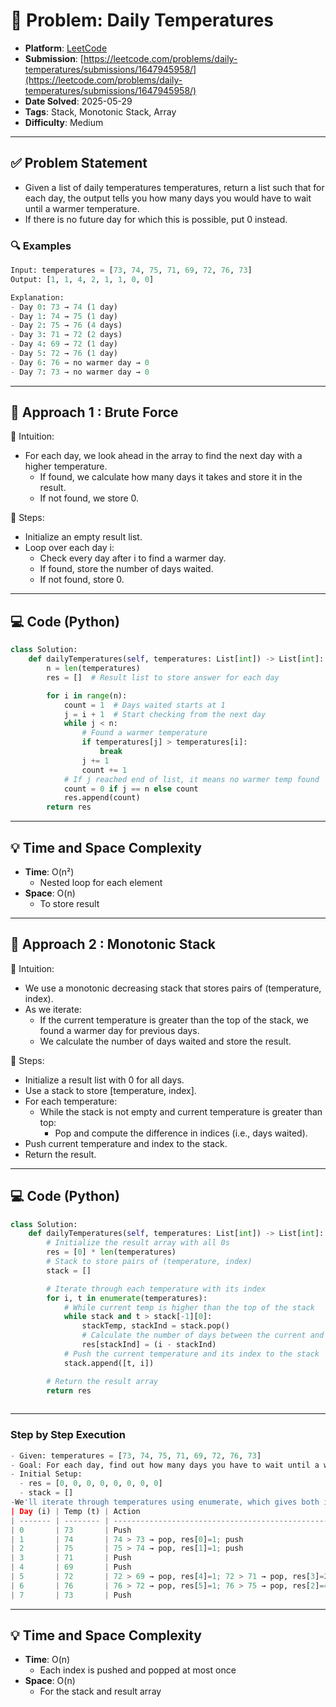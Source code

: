 # 🧲 Problem: Daily Temperatures

- **Platform**: [LeetCode](https://leetcode.com/problems/daily-temperatures/description/)
- **Submission**: [https://leetcode.com/problems/daily-temperatures/submissions/1647945958/](https://leetcode.com/problems/daily-temperatures/submissions/1647945958/)
- **Date Solved**: 2025-05-29
- **Tags**: Stack, Monotonic Stack, Array
- **Difficulty**: Medium

---

## ✅ Problem Statement
- Given a list of daily temperatures temperatures, return a list such that for each day, the output tells you how many days you would have to wait until a warmer temperature.
- If there is no future day for which this is possible, put 0 instead.

### 🔍 Examples
```python
Input: temperatures = [73, 74, 75, 71, 69, 72, 76, 73]
Output: [1, 1, 4, 2, 1, 1, 0, 0]

Explanation:
- Day 0: 73 → 74 (1 day)
- Day 1: 74 → 75 (1 day)
- Day 2: 75 → 76 (4 days)
- Day 3: 71 → 72 (2 days)
- Day 4: 69 → 72 (1 day)
- Day 5: 72 → 76 (1 day)
- Day 6: 76 → no warmer day → 0
- Day 7: 73 → no warmer day → 0
```
---

## 🚀 Approach 1 : Brute Force
🧠 Intuition:
- For each day, we look ahead in the array to find the next day with a higher temperature.
    - If found, we calculate how many days it takes and store it in the result.
    - If not found, we store 0.

🔧 Steps:
- Initialize an empty result list.
- Loop over each day i:
    - Check every day after i to find a warmer day.
    - If found, store the number of days waited.
    - If not found, store 0.
---

## 💻 Code (Python)

```python
class Solution:
    def dailyTemperatures(self, temperatures: List[int]) -> List[int]:
        n = len(temperatures)
        res = []  # Result list to store answer for each day

        for i in range(n):
            count = 1  # Days waited starts at 1
            j = i + 1  # Start checking from the next day
            while j < n:
                # Found a warmer temperature
                if temperatures[j] > temperatures[i]:
                    break
                j += 1
                count += 1
            # If j reached end of list, it means no warmer temp found
            count = 0 if j == n else count
            res.append(count)
        return res

```

---

## 💡 Time and Space Complexity
- **Time**: O(n²)
    - Nested loop for each element
- **Space**: O(n)
    - To store result

---

## 🚀 Approach 2 : Monotonic Stack
🧠 Intuition:
- We use a monotonic decreasing stack that stores pairs of (temperature, index).
- As we iterate:
     - If the current temperature is greater than the top of the stack, we found a warmer day for previous days.
     - We calculate the number of days waited and store the result.

🔧 Steps:
- Initialize a result list with 0 for all days.
- Use a stack to store [temperature, index].
- For each temperature:
     - While the stack is not empty and current temperature is greater than top:
         - Pop and compute the difference in indices (i.e., days waited).
- Push current temperature and index to the stack.
- Return the result.
---

## 💻 Code (Python)

```python
class Solution:
    def dailyTemperatures(self, temperatures: List[int]) -> List[int]:
        # Initialize the result array with all 0s
        res = [0] * len(temperatures)
        # Stack to store pairs of (temperature, index)
        stack = []

        # Iterate through each temperature with its index
        for i, t in enumerate(temperatures):
            # While current temp is higher than the top of the stack
            while stack and t > stack[-1][0]:
                stackTemp, stackInd = stack.pop()
                # Calculate the number of days between the current and previous warmer day
                res[stackInd] = (i - stackInd)
            # Push the current temperature and its index to the stack
            stack.append([t, i])

        # Return the result array
        return res
      
```
---
### Step by Step Execution
```python
- Given: temperatures = [73, 74, 75, 71, 69, 72, 76, 73]
- Goal: For each day, find out how many days you have to wait until a warmer temperature.
- Initial Setup:
  - res = [0, 0, 0, 0, 0, 0, 0, 0]
  - stack = []
-We'll iterate through temperatures using enumerate, which gives both index i and temperature t.
| Day (i) | Temp (t) | Action                                                   | Stack                        | Result                   |
| ------- | -------- | -------------------------------------------------------- | ---------------------------- | -------------------------|
| 0       | 73       | Push                                                     | \[(73, 0)]                   | [0, 0, 0, 0, 0, 0, 0, 0] |
| 1       | 74       | 74 > 73 → pop, res[0]=1; push                            | [(74, 1)]                    | [1, 0, 0, 0, 0, 0, 0, 0] |
| 2       | 75       | 75 > 74 → pop, res[1]=1; push                            | [(75, 2)]                    | [1, 1, 0, 0, 0, 0, 0, 0] |
| 3       | 71       | Push                                                     | [(75, 2), (71, 3)]           | [1, 1, 0, 0, 0, 0, 0, 0] |
| 4       | 69       | Push                                                     | [(75, 2), (71, 3), (69, 4)]  | [1, 1, 0, 0, 0, 0, 0, 0] |
| 5       | 72       | 72 > 69 → pop, res[4]=1; 72 > 71 → pop, res[3]=2; push   | [(75, 2), (72, 5)]           | [1, 1, 0, 2, 1, 0, 0, 0] |
| 6       | 76       | 76 > 72 → pop, res[5]=1; 76 > 75 → pop, res[2]=4; push   | [(76, 6)]                    | [1, 1, 4, 2, 1, 1, 0, 0] |
| 7       | 73       | Push                                                     | [(76, 6), (73, 7)]           | [1, 1, 4, 2, 1, 1, 0, 0] |

```
---

## 💡 Time and Space Complexity
- **Time**: O(n)
    - Each index is pushed and popped at most once
- **Space**: O(n)
    - For the stack and result array
